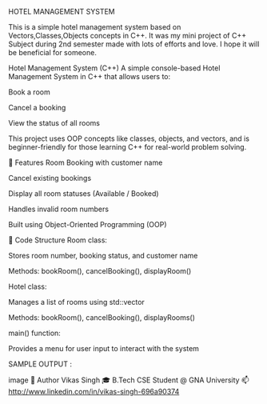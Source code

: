 HOTEL MANAGEMENT SYSTEM

This is a simple hotel management system based on Vectors,Classes,Objects concepts in C++. It was my mini project of C++ Subject during 2nd semester made with lots of efforts and love. I hope it will be beneficial for someone.

Hotel Management System (C++) A simple console-based Hotel Management System in C++ that allows users to:

Book a room

Cancel a booking

View the status of all rooms

This project uses OOP concepts like classes, objects, and vectors, and is beginner-friendly for those learning C++ for real-world problem solving.

📌 Features Room Booking with customer name

Cancel existing bookings

Display all room statuses (Available / Booked)

Handles invalid room numbers

Built using Object-Oriented Programming (OOP)

📂 Code Structure Room class:

Stores room number, booking status, and customer name

Methods: bookRoom(), cancelBooking(), displayRoom()

Hotel class:

Manages a list of rooms using std::vector

Methods: bookRoom(), cancelBooking(), displayRooms()

main() function:

Provides a menu for user input to interact with the system

SAMPLE OUTPUT :

image
📧 Author Vikas Singh 🎓 B.Tech CSE Student @ GNA University 📫 http://www.linkedin.com/in/vikas-singh-696a90374
